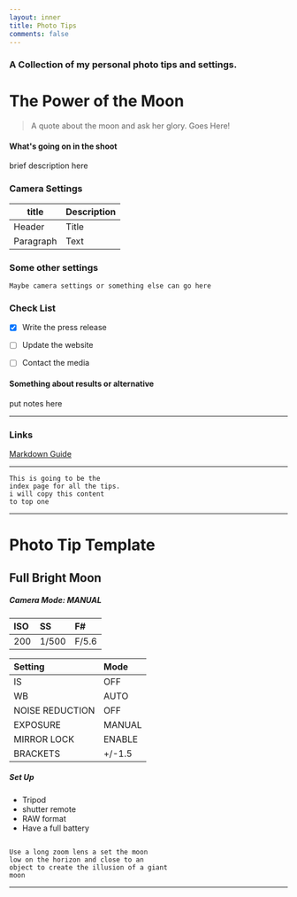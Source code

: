 ```yaml
---
layout: inner
title: Photo Tips
comments: false
---
```


### A Collection of my personal photo tips and settings.

# The Power of the Moon

> A quote about the moon and ask her glory.
> Goes Here!

#### What's going on in the shoot

brief description here 


### Camera Settings

| title | Description |
| ----------- | ----------- |
| Header | Title |
| Paragraph | Text |



### Some other settings

```
Maybe camera settings or something else can go here

```

### Check List

- [x] Write the press release
- [ ] Update the website
- [ ] Contact the media


#### Something about results or alternative

put notes here

---

### Links 

[Markdown Guide](https://www.markdownguide.org)

---

```
This is going to be the 
index page for all the tips. 
i will copy this content 
to top one
```

---
# Photo Tip Template 


## Full Bright Moon

##### Camera Mode: MANUAL

|ISO |  SS|  F#|
|:--|:--|:--|
|  200|  1/500|  F/5.6|


| Setting|  Mode|
|:--|:--|
|  IS|  OFF|
|  WB|  AUTO|
|  NOISE REDUCTION |  OFF|
|  EXPOSURE|  MANUAL|
|  MIRROR LOCK|  ENABLE|
|  BRACKETS |  +/-1.5|

##### Set Up
- Tripod
- shutter remote
- RAW format
- Have a full battery

```

Use a long zoom lens a set the moon 
low on the horizon and close to an 
object to create the illusion of a giant 
moon

```






---


